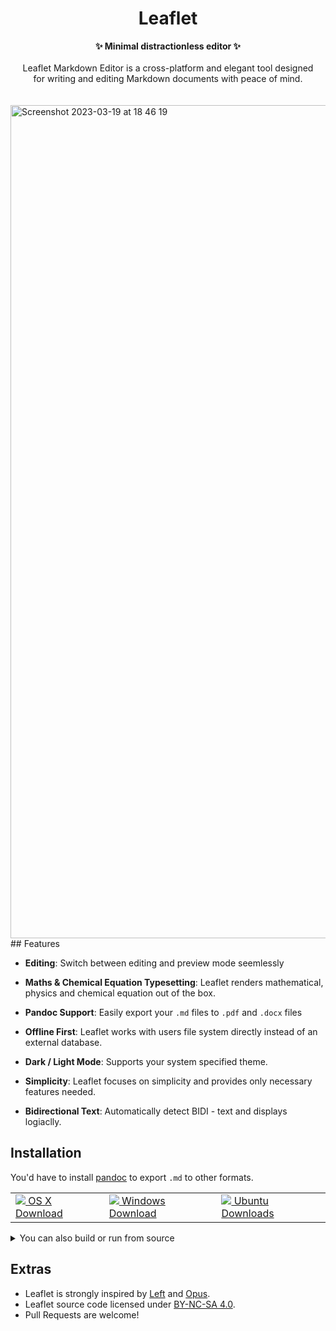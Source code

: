 
<h1 align="center">Leaflet</h1>
<div align="center">
  <strong>✨ Minimal distractionless editor ✨</strong><br><br>
  Leaflet Markdown Editor is a cross-platform and elegant tool designed<br/> for writing and editing Markdown documents with peace of mind.<br><br><br>
  
</div>

<img width="1333" alt="Screenshot 2023-03-19 at 18 46 19" src="https://user-images.githubusercontent.com/87912847/226199881-c9afbdc4-f2f6-4835-bcb8-eb96d79e06a5.png">
## Features

- **Editing**: Switch between editing and preview mode seemlessly

- **Maths & Chemical Equation Typesetting**: Leaflet renders mathematical, physics and chemical equation out of the box.

- **Pandoc Support**: Easily export your `.md` files to `.pdf` and `.docx` files

- **Offline First**: Leaflet works with users file system directly instead of an external database.

- **Dark / Light Mode**: Supports your system specified theme.

- **Simplicity**: Leaflet focuses on simplicity and provides only necessary features needed.

- **Bidirectional Text**: Automatically detect BIDI - text and displays logiaclly.
## Installation

You'd have to install [pandoc](https://github.com/jgm/pandoc/blob/master/INSTALL.md) to export `.md` to other formats.

<div align="center">
     <table>
    <tbody>
      <tr>
        <td>
          <a href="https://github.com/ahmedsaheed/Leaflet/releases/download/v0.0.3/Leaflet-0.0.3.dmg">
          <img src="https://api.iconify.design/simple-icons:apple.svg?color=%23888888"/>
          OS X Download</a>
        </td>
        <td>
          <a href="https://github.com/ahmedsaheed/Leaflet/releases/download/v0.0.3/Leaflet-Setup-0.0.3.exe">
          <img src="https://api.iconify.design/icomoon-free:windows.svg?color=%23888888"/>
          Windows Download</a>
        </td>
        <td>
          <a href="https://github.com/ahmedsaheed/Leaflet/releases/download/v0.0.3/leaflet_0.0.3_amd64.deb">
          <img src="https://api.iconify.design/codicon:terminal-ubuntu.svg?color=%23888888"/>
          Ubuntu Downloads</a>
        </td>
      </tr>
    </tbody>
  </table>
  
</div>

  
<details>
<summary> You can also build or run from source  </summary>

```bash
$ git clone https://github.com/ahmedsaheed/Leaflet.git && cd Leaflet
$ yarn install
$ yarn dev
```

Or Build 

```bash
$ git clone https://github.com/ahmedsaheed/Leaflet.git && cd Leaflet
$ yarn install
$ yarn build
```

</details>


## Extras
- Leaflet is strongly inspired by [Left](https://github.com/hundredrabbits/left) and [Opus](https://github.com/pacocoursey/Opus).
- Leaflet source code  licensed under [BY-NC-SA 4.0](https://creativecommons.org/licenses/by-nc-sa/4.0/).
- Pull Requests are welcome!




